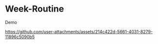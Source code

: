 # Week-Routine

Demo

https://github.com/user-attachments/assets/214c422d-5661-4031-8279-11896c5090b5
